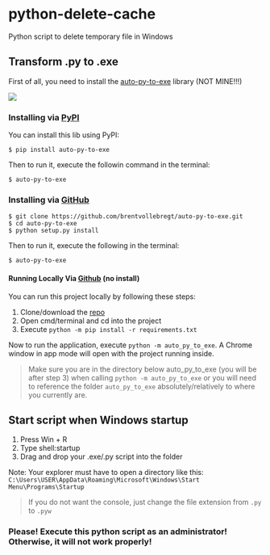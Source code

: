 # python-delete-cache

Python script to delete temporary file in Windows

## Transform .py to .exe

First of all, you need to install the [auto-py-to-exe](https://github.com/brentvollebregt/auto-py-to-exe) library (NOT MINE!!!)

![](https://warehouse-camo.ingress.cmh1.psfhosted.org/0c90ebcf535ccfa430b4cd278698da05e855f69e/68747470733a2f2f6e6974726174696e652e6e65742f706f7374732f6175746f2d70792d746f2d6578652f6175746f2d70792d746f2d6578652d64656d6f2e676966)

### Installing via [PyPI](https://pypi.org/project/auto-py-to-exe/)

You can install this lib using PyPI:
```shell
$ pip install auto-py-to-exe
```
Then to run it, execute the followin command in the terminal:
```shell
$ auto-py-to-exe
```

### Installing via [GitHub](https://github.com/brentvollebregt/auto-py-to-exe)

```shell
$ git clone https://github.com/brentvollebregt/auto-py-to-exe.git
$ cd auto-py-to-exe
$ python setup.py install
```

Then to run it, execute the following in the terminal:

```shell
$ auto-py-to-exe
```

#### Running Locally Via [Github](https://github.com/brentvollebregt/auto-py-to-exe) (no install)

You can run this project locally by following these steps:

1. Clone/download the [repo](https://github.com/brentvollebregt/auto-py-to-exe)
2. Open cmd/terminal and cd into the project
3. Execute `python -m pip install -r requirements.txt`

Now to run the application, execute `python -m auto_py_to_exe`. A Chrome window in app mode will open with the project running inside.

> Make sure you are in the directory below auto_py_to_exe (you will be after step 3) when calling `python -m auto_py_to_exe` or you will need to reference the folder `auto_py_to_exe` absolutely/relatively to where you currently are.

## Start script when Windows startup

1. Press Win + R
2. Type shell:startup
3. Drag and drop your .exe/.py script into the folder

Note: Your explorer must have to open a directory like this: `C:\Users\USER\AppData\Roaming\Microsoft\Windows\Start Menu\Programs\Startup`

> If you do not want the console, just change the file extension from `.py` to `.pyw`
### Please! Execute this python script as an administrator! Otherwise, it will not work properly!
